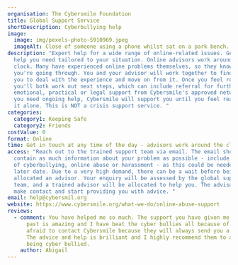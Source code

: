 ```yaml
---
organisation: The Cybersmile Foundation
title: Global Support Service
shortDescription: Cyberbullying help
image:
  image: img/pexels-photo-5910969.jpeg
  imageAlt: Close of someone using a phone whilst sat on a park bench.
description: "Expert help for a wide range of online-related issues. Get the
  help you need tailored to your situation. Online advisors work around the
  clock. Many have experienced online problems themselves, so they know what
  you're going through. You and your advisor will work together to find ways for
  you to deal with the experience and move on from it. Once you feel ready,
  you'll botk work out next steps, which can include referral for further
  emotional, practical or legal support from Cybersmile's approved network. If
  you need ongoing help, Cybersmile will support you until you feel ready to go
  it alone. This is NOT a crisis support service. "
categories:
  category1: Keeping Safe
  category2: Friends
costValue: 0
format: Online
time: Get in touch at any time of the day - advisors work around the clock
access: "Reach out to the trained support team via email. The email should
  contain as much information about your problem as possible - include evidence
  of cyberbullying, online abuse or harassment - as this could be needed at a
  later date. Due to a very high demand, there can be a wait before being
  allocated an advisor. Your enquiry will be assessed by the global support
  team, and a trained advisor will be allocated to help you. The advisor will
  make contact and start providing you with advice. "
email: help@cybersmil.org
website: https://www.cybersmile.org/what-we-do/online-abuse-support
reviews:
  - comment: You have helped me so much. The support you have given me in the
      past is amazing and I have beat the cyber bullies all because of you. Never be
      afraid to contact Cybersmile because they will always send you a smile back!
      The advice and help is brilliant and I highly recommend them to anyone who is
      being cyber bullied.
    author: Abigail
---
```

